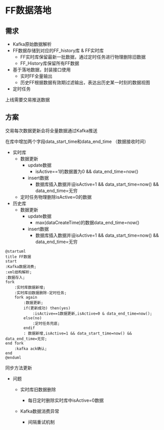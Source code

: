 # FF数据落地
## 需求
* Kafka原始数据解析
* FF数据存储到对应的FF_history库 & FF实时库
    * FF实时库保留最新一批数据，通过定时任务进行物理删除旧数据
    * FF_History库保留所有FF数据
* 基于落地数据，封装接口使用
    * 实时FF全量输出
    * 历史FF根据数据有效期过滤输出，表达出历史某一时刻的数据视图
* 定时任务

上线需要交易推送数据

## 方案
交易每次数据更新会将全量数据通过Kafka推送

在库中增加两个字段data_start_time和data_end_time （数据接收时间）
* 实时库
    * 数据更新
        * update数据
            * isActive==1的数据置为0 && data_end_time=now()
        * insert数据
            * 数据库插入数据并设isActive=1 && data_start_time=now() && data_end_time=无穷
    * 定时任务物理删除isActive=0的数据
* 历史库
    * 数据更新
        * update数据
            * max(dataCreateTime)的数据data_end_time=now()
        * insert数据
            * 数据库插入数据并设isActive=1 && data_start_time=now() && data_end_time=无穷


```plantuml
@startuml
title FF数据
start
:Kafka数据消费;
:xml结构解析;
:数据存入;
fork
    :实时库数据新增;
    :实时库旧数据删除-定时任务;
    fork again
        :数据更新;
        if(更新成功) then(yes)
            :isActive==1数据更新,isActive=0 & data_end_time=now();
        else(no)
            :定时任务兜底;
        endif
        : 数据新增,isActive=1 && data_start_time=now() && data_end_time=无穷;
end fork
    :kafka ack确认;
end
@enduml

```
同步方法更新

* 问题
    * 实时库旧数据删除
        * 每日定时删除实时库中isActive=0数据

    * Kafka数据消费异常
        * 间隔重试机制

